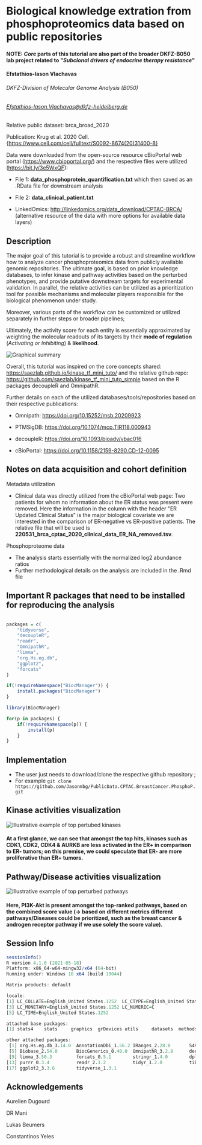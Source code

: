 # Biological knowledge extration from phosphoproteomics data based on public repositories

#### NOTE: *Core* parts of this tutorial are also part of the broader DKFZ-B050 lab project related to "*Subclonal drivers of endocrine therapy resistance*"

#### Efstathios-Iason Vlachavas
###### DKFZ-Division of Molecular Genome Analysis (B050)
###### Efstathios-Iason.Vlachavas@dkfz-heidelberg.de

Relative public dataset: brca_broad_2020

Publication: Krug et al. 2020 Cell. {https://www.cell.com/cell/fulltext/S0092-8674(20)31400-8}

Data were downloaded from the open-source resource cBioPortal web portal (https://www.cbioportal.org/)
and the respective files were utilized (https://bit.ly/3e5WxQF):

- File 1: **data_phosphoprotein_quantification.txt** which then saved as an .RData file for downstream analysis

- File 2: **data_clinical_patient.txt** 

- LinkedOmics: http://linkedomics.org/data_download/CPTAC-BRCA/ (alternative resource of the data with more options for available data layers)

## Description

The major goal of this tutorial is to provide a robust and streamline workflow how to analyze cancer phosphoproteomics data from publicly available genomic repositories. The ultimate goal, is based on prior knowledge databases, to infer kinase and pathway activities based on the perturbed phenotypes, and provide putative downstream targets for experimental validation.
In parallel, the relative activities can be utilized as a prioritization tool for possible mechanisms and molecular players responsible for the biological phenomenon under study.

Moreover, various parts of the workflow can be customized or utilized separately in further steps or broader pipelines;

Ultimately, the activity score for each entity is essentially approximated by weighting the molecular readouts of its targets by their **mode of regulation** (*Activating or Inhibiting*) & **likelihood**.

![Graphical summary](./Overview.CPTAC.BRCA.Phospho.Tutorial.jpg)

Overall, this tutorial was inspired on the core concepts shared: https://saezlab.github.io/kinase_tf_mini_tuto/
and the relative github repo: https://github.com/saezlab/kinase_tf_mini_tuto_simple based on the R packages decoupleR and OmnipathR.

Further details on each of the utilized databases/tools/repositories based on their respective publications:

- Omnipath: https://doi.org/10.15252/msb.20209923

- PTMSigDB: https://doi.org/10.1074/mcp.TIR118.000943

- decoupleR: https://doi.org/10.1093/bioadv/vbac016

- cBioPortal: https://doi.org/10.1158/2159-8290.CD-12-0095

## Notes on data acquisition and cohort definition

Metadata utilization
- Clinical data was directly utilized from the cBioPortal web page: Two patients for whom no information about the ER status was present were removed. Here the information in the column with the header "ER Updated Clinical Status" is the major biological covariate we are interested in the comparison of ER-negative vs ER-positive patients. The relative file that will be used is **220531_brca_cptac_2020_clinical_data_ER_NA_removed.tsv**.

Phosphoproteome data
- The analysis starts essentially with the normalized log2 abundance ratios
- Further methodological details on the analysis are included in the .Rmd file

## Important R packages that need to be installed for reproducing the analysis

```r

packages = c(
    "tidyverse",
    "decoupleR",
    "readr",
    "OmnipathR",
    "limma",
    "org.Hs.eg.db",
    "ggplot2",
    "forcats"
)

if(!requireNamespace("BiocManager")) {
    install.packages("BiocManager")
}

library(BiocManager)

for(p in packages) {
    if(!requireNamespace(p)) {
        install(p)
    }
}

```
## Implementation

- The user just needs to download/clone the respective github repository ;
- For example `git clone https://github.com/Jasonmbg/PublicData.CPTAC.BreastCancer.PhosphoP.git`

## Kinase activities visualization

![Illustrative example of top pertubed kinases](./CPTAC.BRCA.Example.ERPosVSNeg.KinAct.Top10.06102022.png)

#### At a first glance, we can see that amongst the top hits, kinases such as CDK1, CDK2, CDK4 & AURKB are less activated in the ER+ in comparison to ER- tumors; on this premise, we could speculate that ER- are more proliferative than ER+ tumors.

## Pathway/Disease activities visualization

![Illustrative example of top perturbed pathways](./Custom.Barplot.Example.PTMSigDB.ER_Pos_vs_ER_Neg.06102022.png)

#### Here, PI3K-Akt is present amongst the top-ranked pathways, based on the combined score value (-> based on different metrics different pathways/Diseases could be prioritized, such as the breast cancer & androgen receptor pathway if we use solely the score value).

## Session Info 

```r
sessionInfo()
R version 4.1.0 (2021-05-18)
Platform: x86_64-w64-mingw32/x64 (64-bit)
Running under: Windows 10 x64 (build 19044)

Matrix products: default

locale:
[1] LC_COLLATE=English_United States.1252  LC_CTYPE=English_United States.1252   
[3] LC_MONETARY=English_United States.1252 LC_NUMERIC=C                          
[5] LC_TIME=English_United States.1252    

attached base packages:
[1] stats4    stats     graphics  grDevices utils     datasets  methods   base     

other attached packages:
 [1] org.Hs.eg.db_3.14.0  AnnotationDbi_1.56.2 IRanges_2.28.0       S4Vectors_0.32.4    
 [5] Biobase_2.54.0       BiocGenerics_0.40.0  OmnipathR_3.2.8      decoupleR_2.1.6     
 [9] limma_3.50.3         forcats_0.5.1        stringr_1.4.0        dplyr_1.0.9         
[13] purrr_0.3.4          readr_2.1.2          tidyr_1.2.0          tibble_3.1.6        
[17] ggplot2_3.3.6        tidyverse_1.3.1       

```

## Acknowledgements

Aurelien Dugourd

DR Mani

Lukas Beumers

Constantinos Yeles

